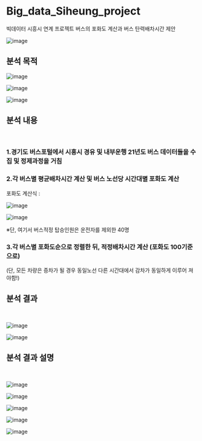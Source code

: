 # Big_data_Siheung_project

빅데이터 시흥시 연계 프로젝트
버스의 포화도 계산과 버스 탄력배차시간 제안

![image](https://user-images.githubusercontent.com/25499386/141924796-2525be53-d28c-463b-b0af-accb7cb0a33d.png)


<h2>분석 목적</h2>

![image](https://user-images.githubusercontent.com/25499386/141924675-5c1f1bc6-ed18-40c8-98f8-bff36486b438.png)

![image](https://user-images.githubusercontent.com/25499386/141924726-048db847-2157-48ee-9db6-427530008109.png)

![image](https://user-images.githubusercontent.com/25499386/141924743-3722bf9e-d5e6-4d1d-89a7-67481bcdc792.png)

<h2>분석 내용</h2>

<br>
<h3>1.경기도 버스포털에서 시흥시 경유 및 내부운행 21년도 버스 데이터들을 수집 및 정제과정을 거침</h3>

<h3>2.각 버스별 평균배차시간 계산 및 버스 노선당 시간대별 포화도 계산</h3>

<p>포화도 계산식 :
  
  ![image](https://user-images.githubusercontent.com/25499386/141925244-3fec0813-1d9d-49b1-94bf-982d1ef3834d.png)
  

![image](https://user-images.githubusercontent.com/25499386/141925328-45c2ff0a-0a4f-4620-a515-0e589eb220f0.png)

  ※단, 여기서 버스적정 탑승인원은 운전자를 제외한 40명
</p>
<h3>3.각 버스별 포화도순으로 정렬한 뒤, 적정배차시간 계산 (포화도 100기준으로)</h3>
<p>(단, 모든 차량은 증차가 될 경우 동일노선 다른 시간대에서 감차가 동일하게 이루어 져야함!)</p>

<h2>분석 결과</h2>
<br>

![image](https://user-images.githubusercontent.com/25499386/141925836-6b9d59af-a485-4f54-bcc4-b7c4455e3168.png)

![image](https://user-images.githubusercontent.com/25499386/141925882-a78d56bf-654e-4e5a-8d45-fa3e6901ebe8.png)



<h2>분석 결과 설명</h2>
<br>

![image](https://user-images.githubusercontent.com/25499386/141925980-1ca142f7-c6d3-4506-97ca-059410efc506.png)

![image](https://user-images.githubusercontent.com/25499386/141926003-dda2635d-8f9a-46e9-945a-f2fc557f732f.png)

![image](https://user-images.githubusercontent.com/25499386/141926021-5492ac1e-5506-474a-b89f-bac8d2e21298.png)

![image](https://user-images.githubusercontent.com/25499386/141926032-569e4a15-9f55-41e4-bca0-4414a19b7b5e.png)

![image](https://user-images.githubusercontent.com/25499386/141926056-b3462487-7d0f-4f7d-9040-093ae779eb5d.png)




